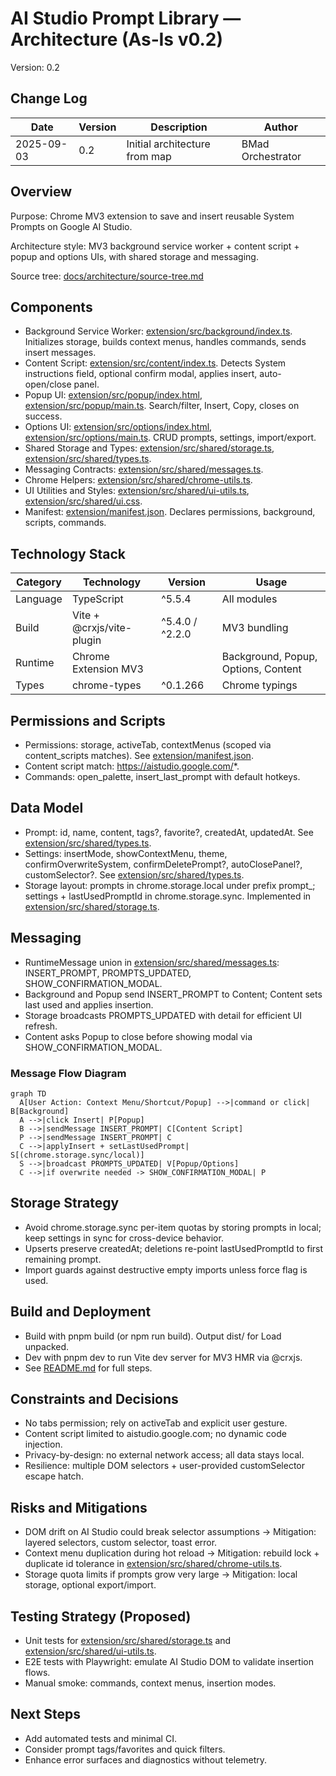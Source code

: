 # AI Studio Prompt Library — Architecture (As‑Is v0.2)

Version: 0.2

## Change Log

| Date       | Version | Description                      | Author            |
|------------|---------|----------------------------------|-------------------|
| 2025-09-03 | 0.2     | Initial architecture from map    | BMad Orchestrator |

## Overview

Purpose: Chrome MV3 extension to save and insert reusable System Prompts on Google AI Studio.

Architecture style: MV3 background service worker + content script + popup and options UIs, with shared storage and messaging.

Source tree: [docs/architecture/source-tree.md](docs/architecture/source-tree.md)

## Components

- Background Service Worker: [extension/src/background/index.ts](extension/src/background/index.ts). Initializes storage, builds context menus, handles commands, sends insert messages.
- Content Script: [extension/src/content/index.ts](extension/src/content/index.ts). Detects System instructions field, optional confirm modal, applies insert, auto-open/close panel.
- Popup UI: [extension/src/popup/index.html](extension/src/popup/index.html), [extension/src/popup/main.ts](extension/src/popup/main.ts). Search/filter, Insert, Copy, closes on success.
- Options UI: [extension/src/options/index.html](extension/src/options/index.html), [extension/src/options/main.ts](extension/src/options/main.ts). CRUD prompts, settings, import/export.
- Shared Storage and Types: [extension/src/shared/storage.ts](extension/src/shared/storage.ts), [extension/src/shared/types.ts](extension/src/shared/types.ts).
- Messaging Contracts: [extension/src/shared/messages.ts](extension/src/shared/messages.ts).
- Chrome Helpers: [extension/src/shared/chrome-utils.ts](extension/src/shared/chrome-utils.ts).
- UI Utilities and Styles: [extension/src/shared/ui-utils.ts](extension/src/shared/ui-utils.ts), [extension/src/shared/ui.css](extension/src/shared/ui.css).
- Manifest: [extension/manifest.json](extension/manifest.json). Declares permissions, background, scripts, commands.

## Technology Stack

| Category      | Technology                      | Version | Usage |
|---------------|----------------------------------|---------|-------|
| Language      | TypeScript                       | ^5.5.4 | All modules |
| Build         | Vite + @crxjs/vite-plugin        | ^5.4.0 / ^2.2.0 | MV3 bundling |
| Runtime       | Chrome Extension MV3             |  | Background, Popup, Options, Content |
| Types         | chrome-types                     | ^0.1.266 | Chrome typings |

## Permissions and Scripts

- Permissions: storage, activeTab, contextMenus (scoped via content_scripts matches). See [extension/manifest.json](extension/manifest.json).
- Content script match: https://aistudio.google.com/*.
- Commands: open_palette, insert_last_prompt with default hotkeys.

## Data Model

- Prompt: id, name, content, tags?, favorite?, createdAt, updatedAt. See [extension/src/shared/types.ts](extension/src/shared/types.ts).
- Settings: insertMode, showContextMenu, theme, confirmOverwriteSystem, confirmDeletePrompt?, autoClosePanel?, customSelector?. See [extension/src/shared/types.ts](extension/src/shared/types.ts).
- Storage layout: prompts in chrome.storage.local under prefix prompt_; settings + lastUsedPromptId in chrome.storage.sync. Implemented in [extension/src/shared/storage.ts](extension/src/shared/storage.ts).

## Messaging

- RuntimeMessage union in [extension/src/shared/messages.ts](extension/src/shared/messages.ts): INSERT_PROMPT, PROMPTS_UPDATED, SHOW_CONFIRMATION_MODAL.
- Background and Popup send INSERT_PROMPT to Content; Content sets last used and applies insertion.
- Storage broadcasts PROMPTS_UPDATED with detail for efficient UI refresh.
- Content asks Popup to close before showing modal via SHOW_CONFIRMATION_MODAL.

### Message Flow Diagram

```mermaid
graph TD
  A[User Action: Context Menu/Shortcut/Popup] -->|command or click| B[Background]
  A -->|click Insert| P[Popup]
  B -->|sendMessage INSERT_PROMPT| C[Content Script]
  P -->|sendMessage INSERT_PROMPT| C
  C -->|applyInsert + setLastUsedPrompt| S[(chrome.storage.sync/local)]
  S -->|broadcast PROMPTS_UPDATED| V[Popup/Options]
  C -->|if overwrite needed -> SHOW_CONFIRMATION_MODAL| P
```

## Storage Strategy

- Avoid chrome.storage.sync per-item quotas by storing prompts in local; keep settings in sync for cross-device behavior.
- Upserts preserve createdAt; deletions re-point lastUsedPromptId to first remaining prompt.
- Import guards against destructive empty imports unless force flag is used.

## Build and Deployment

- Build with pnpm build (or npm run build). Output dist/ for Load unpacked.
- Dev with pnpm dev to run Vite dev server for MV3 HMR via @crxjs.
- See [README.md](README.md) for full steps.

## Constraints and Decisions

- No tabs permission; rely on activeTab and explicit user gesture.
- Content script limited to aistudio.google.com; no dynamic code injection.
- Privacy-by-design: no external network access; all data stays local.
- Resilience: multiple DOM selectors + user-provided customSelector escape hatch.

## Risks and Mitigations

- DOM drift on AI Studio could break selector assumptions → Mitigation: layered selectors, custom selector, toast error.
- Context menu duplication during hot reload → Mitigation: rebuild lock + duplicate id tolerance in [extension/src/shared/chrome-utils.ts](extension/src/shared/chrome-utils.ts).
- Storage quota limits if prompts grow very large → Mitigation: local storage, optional export/import.

## Testing Strategy (Proposed)

- Unit tests for [extension/src/shared/storage.ts](extension/src/shared/storage.ts) and [extension/src/shared/ui-utils.ts](extension/src/shared/ui-utils.ts).
- E2E tests with Playwright: emulate AI Studio DOM to validate insertion flows.
- Manual smoke: commands, context menus, insertion modes.

## Next Steps

- Add automated tests and minimal CI.
- Consider prompt tags/favorites and quick filters.
- Enhance error surfaces and diagnostics without telemetry.